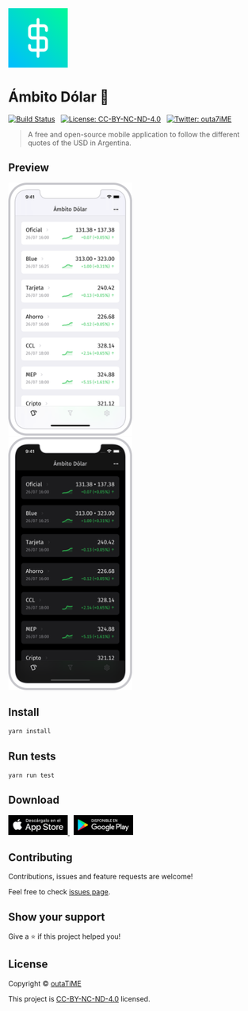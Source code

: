 <img width="120" src="packages/client/assets/icon.png">

# Ámbito Dólar 💸

[![Build Status](https://img.shields.io/github/workflow/status/outaTiME/ambito-dolar/CI)](https://github.com/outaTiME/ambito-dolar/actions/workflows/main.yml)
&nbsp;
[![License: CC-BY-NC-ND-4.0](https://img.shields.io/badge/license-CC--BY--NC--ND--4.0-yellow.svg)](https://creativecommons.org/licenses/by-nc-nd/4.0)
&nbsp;
[![Twitter: outa7iME](https://img.shields.io/twitter/follow/outa7iME.svg?style=social)](https://twitter.com/outa7iME)

> A free and open-source mobile application to follow the different quotes of the USD in Argentina.

## Preview

<div>
  <img width="250" src="packages/website/static/images/iphone.png">
  &nbsp;
  <img width="250" src="packages/website/static/images/iphone-dark.png">
</div>

## Install

```sh
yarn install
```

## Run tests

```sh
yarn run test
```

## Download

<div>
  <a href="https://apps.apple.com/app/id1485120819">
    <img width="120" src="packages/website/static/images/app-store.png">
  </a>
  &nbsp;
  <a href="https://play.google.com/store/apps/details?id=im.outa.AmbitoDolar">
    <img width="120" src="packages/website/static/images/play-store.png">
  </a>
</div>

## Contributing

Contributions, issues and feature requests are welcome!

Feel free to check [issues page](https://github.com/outaTiME/ambito-dolar/issues).

## Show your support

Give a ⭐️ if this project helped you!

## License

Copyright © [outaTiME](https://outa.im)

This project is [CC-BY-NC-ND-4.0](https://creativecommons.org/licenses/by-nc-nd/4.0) licensed.
